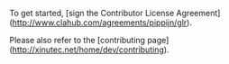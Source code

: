 To get started, [sign the Contributor License Agreement]
(http://www.clahub.com/agreements/pippijn/glr).

Please also refer to the [contributing page]
(http://xinutec.net/home/dev/contributing).
